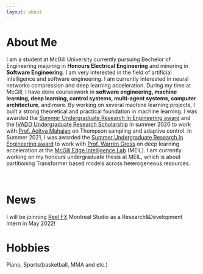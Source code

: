 ```yaml
---
layout: about 
---
```


# About Me
I am a student at McGill University currently pursuing Bechelor of Engineering majoring in **Honours Electrical Engineering** and minoring in **Software Engineering**. I am very interested in the field of artificial intelligence and software engineering. I am currently interested in neural networks compression and deep learning acceleration. During my time at McGill, I have done courseswork in **software engineering, machine learning, deep learning, control systems, multi-agent systems, computer architecture**, and more. By working on several machine learning projects, I built a strong theoretical and practical foundation in machine learning. I was awarded the [Summer Undergraduate Research In Engineering award](https://www.mcgill.ca/engineering/students/undergraduate/research) and the [IVADO Undergraduate Research Scholarship](https://ivado.ca/en/scholarships-and-grants/undergraduate-introduction-to-research-scholarships/) in summer 2020 to work with [Prof. Aditya Mahajan](http://www.ece.mcgill.ca/~amahaj1/) on Thompson sampling and adaptive control. In Summer 2021, I was awarded the [Summer Undergraduate Research In Engineering award](https://www.mcgill.ca/engineering/students/undergraduate/research) to work with [Prof. Warren Gross](https://www.mcgill.ca/ece/warren-gross) on deep learning acceleration at the [McGill Edge Intelligence Lab](http://meil.ece.mcgill.ca/) (MEIL). I am currently working on my honours undergraduate thesis at MEIL, which is about partitioning Transformer based models across heterogeneous resources.

<br/>

# News 
I will be joinning [Reel FX](https://www.reelfx.com/) Montreal Studio as a Research&Development Intern in May 2022! 

# Hobbies
Piano, Sports(basketball, MMA and etc.) 
